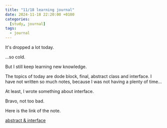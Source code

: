 ```yaml
---
title: "11/18 learning journal"
date: 2024-11-18 22:20:00 +0100
categories:
  [study, journal]
tags: 
  - journal
---
```


It's dropped a lot today.  

...so cold.  

But I still keep learning new knowledge.  

The topics of today are dode block, final, abstract class and interface. I have not written so much notes, because I was not having a plenty of time...  

At least, I wrote something about interface.

Bravo, not too bad.

Here is the link of the note.   

[abstract & interface](https://github.com/VeronicaOtherWorld/hanshunping-java/tree/main/chapter10/src/com)

